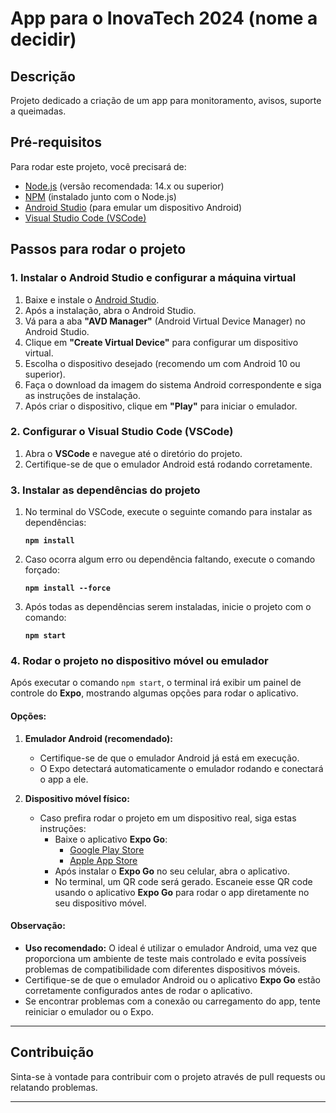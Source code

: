 # App para o InovaTech 2024 (nome a decidir)

## Descrição

Projeto dedicado a criação de um app para monitoramento, avisos, suporte a queimadas.

## Pré-requisitos

Para rodar este projeto, você precisará de:

- [Node.js](https://nodejs.org/) (versão recomendada: 14.x ou superior)
- [NPM](https://www.npmjs.com/) (instalado junto com o Node.js)
- [Android Studio](https://developer.android.com/studio) (para emular um dispositivo Android)
- [Visual Studio Code (VSCode)](https://code.visualstudio.com/)

## Passos para rodar o projeto

### 1. Instalar o Android Studio e configurar a máquina virtual

1. Baixe e instale o [Android Studio](https://developer.android.com/studio).
2. Após a instalação, abra o Android Studio.
3. Vá para a aba **"AVD Manager"** (Android Virtual Device Manager) no Android Studio.
4. Clique em **"Create Virtual Device"** para configurar um dispositivo virtual.
5. Escolha o dispositivo desejado (recomendo um com Android 10 ou superior).
6. Faça o download da imagem do sistema Android correspondente e siga as instruções de instalação.
7. Após criar o dispositivo, clique em **"Play"** para iniciar o emulador.

### 2. Configurar o Visual Studio Code (VSCode)

1. Abra o **VSCode** e navegue até o diretório do projeto.
2. Certifique-se de que o emulador Android está rodando corretamente.

### 3. Instalar as dependências do projeto

1. No terminal do VSCode, execute o seguinte comando para instalar as dependências:

   **`npm install`**

2. Caso ocorra algum erro ou dependência faltando, execute o comando forçado:

   **`npm install --force`**

3. Após todas as dependências serem instaladas, inicie o projeto com o comando:

   **`npm start `**

 
### 4. Rodar o projeto no dispositivo móvel ou emulador

Após executar o comando `npm start`, o terminal irá exibir um painel de controle do **Expo**, mostrando algumas opções para rodar o aplicativo.

#### Opções:

1. **Emulador Android (recomendado):**
   - Certifique-se de que o emulador Android já está em execução.
   - O Expo detectará automaticamente o emulador rodando e conectará o app a ele.
   

2. **Dispositivo móvel físico:**
   - Caso prefira rodar o projeto em um dispositivo real, siga estas instruções:
     - Baixe o aplicativo **Expo Go**:
       - [Google Play Store](https://play.google.com/store/apps/details?id=host.exp.exponent)
       - [Apple App Store](https://apps.apple.com/app/expo-go/id982107779)
     - Após instalar o **Expo Go** no seu celular, abra o aplicativo.
     - No terminal, um QR code será gerado. Escaneie esse QR code usando o aplicativo **Expo Go** para rodar o app diretamente no seu dispositivo móvel.

#### Observação:

- **Uso recomendado:** O ideal é utilizar o emulador Android, uma vez que proporciona um ambiente de teste mais controlado e evita possíveis problemas de compatibilidade com diferentes dispositivos móveis.
- Certifique-se de que o emulador Android ou o aplicativo **Expo Go** estão corretamente configurados antes de rodar o aplicativo.
- Se encontrar problemas com a conexão ou carregamento do app, tente reiniciar o emulador ou o Expo.

---



## Contribuição

Sinta-se à vontade para contribuir com o projeto através de pull requests ou relatando problemas.

---
